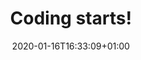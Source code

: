 ---
title: "Coding starts!"
slug: "codes1d0"
description: "The preparations for the big start"
date: 2020-01-16T16:33:09+01:00
dayNo: "000"
roundNo: "01"
series: "coding"
progress: [
	"built the blog in hugo",
	"published on Netlify",
	"added the domain",
	"added the SSL"
]
thoughts: [
	"Coding in hugo is fun!"
]
links: [
	"https://gregoryperch.com"
]
---